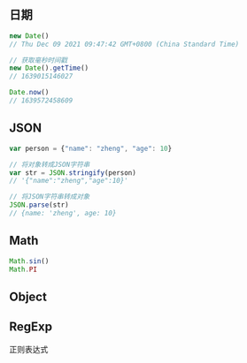 ## 日期

```javascript
new Date()
// Thu Dec 09 2021 09:47:42 GMT+0800 (China Standard Time)

// 获取毫秒时间戳
new Date().getTime()
// 1639015146027

Date.now()
// 1639572458609
```



## JSON

```javascript
var person = {"name": "zheng", "age": 10}

// 将对象转成JSON字符串
var str = JSON.stringify(person)
// '{"name":"zheng","age":10}'

// 将JSON字符串转成对象
JSON.parse(str)
// {name: 'zheng', age: 10}
```



## Math

```javascript
Math.sin()
Math.PI
```





## Object



## RegExp

正则表达式

